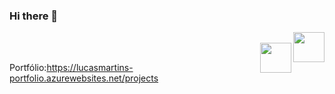 
### Hi there 👋

<a href="https://www.instagram.com/lucas.mart27/" target="_blank">
  <img align="right" src="https://cdn.icon-icons.com/icons2/1211/PNG/512/1491579602-yumminkysocialmedia36_83067.png" width="50px" height="48px">
</a><br />



<a href="https://github.com/lucasMart27" target="_blank">
  <img align="right" src="https://cdn.iconscout.com/icon/free/png-256/github-108-438008.png" width="50px" height="48px">
</a><br />








Portfólio:https://lucasmartins-portfolio.azurewebsites.net/projects
